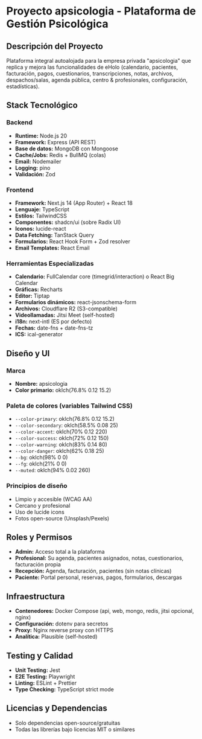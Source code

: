 # Proyecto apsicologia - Plataforma de Gestión Psicológica

## Descripción del Proyecto
Plataforma integral autoalojada para la empresa privada "apsicologia" que replica y mejora las funcionalidades de eHolo (calendario, pacientes, facturación, pagos, cuestionarios, transcripciones, notas, archivos, despachos/salas, agenda pública, centro & profesionales, configuración, estadísticas).

## Stack Tecnológico

### Backend
- **Runtime:** Node.js 20
- **Framework:** Express (API REST)
- **Base de datos:** MongoDB con Mongoose
- **Cache/Jobs:** Redis + BullMQ (colas)
- **Email:** Nodemailer
- **Logging:** pino
- **Validación:** Zod

### Frontend
- **Framework:** Next.js 14 (App Router) + React 18
- **Lenguaje:** TypeScript
- **Estilos:** TailwindCSS
- **Componentes:** shadcn/ui (sobre Radix UI)
- **Iconos:** lucide-react
- **Data Fetching:** TanStack Query
- **Formularios:** React Hook Form + Zod resolver
- **Email Templates:** React Email

### Herramientas Especializadas
- **Calendario:** FullCalendar core (timegrid/interaction) o React Big Calendar
- **Gráficas:** Recharts
- **Editor:** Tiptap
- **Formularios dinámicos:** react-jsonschema-form
- **Archivos:** Cloudflare R2 (S3-compatible)
- **Videollamadas:** Jitsi Meet (self-hosted)
- **i18n:** next-intl (ES por defecto)
- **Fechas:** date-fns + date-fns-tz
- **ICS:** ical-generator

## Diseño y UI

### Marca
- **Nombre:** apsicologia
- **Color primario:** oklch(76.8% 0.12 15.2)

### Paleta de colores (variables Tailwind CSS)
- `--color-primary`: oklch(76.8% 0.12 15.2)
- `--color-secondary`: oklch(58.5% 0.08 25)
- `--color-accent`: oklch(70% 0.12 220)
- `--color-success`: oklch(72% 0.12 150)
- `--color-warning`: oklch(83% 0.14 80)
- `--color-danger`: oklch(62% 0.18 25)
- `--bg`: oklch(98% 0 0)
- `--fg`: oklch(21% 0 0)
- `--muted`: oklch(94% 0.02 260)

### Principios de diseño
- Limpio y accesible (WCAG AA)
- Cercano y profesional
- Uso de lucide icons
- Fotos open-source (Unsplash/Pexels)

## Roles y Permisos
- **Admin:** Acceso total a la plataforma
- **Profesional:** Su agenda, pacientes asignados, notas, cuestionarios, facturación propia
- **Recepción:** Agenda, facturación, pacientes (sin notas clínicas)
- **Paciente:** Portal personal, reservas, pagos, formularios, descargas

## Infraestructura
- **Contenedores:** Docker Compose (api, web, mongo, redis, jitsi opcional, nginx)
- **Configuración:** dotenv para secretos
- **Proxy:** Nginx reverse proxy con HTTPS
- **Analítica:** Plausible (self-hosted)

## Testing y Calidad
- **Unit Testing:** Jest
- **E2E Testing:** Playwright
- **Linting:** ESLint + Prettier
- **Type Checking:** TypeScript strict mode

## Licencias y Dependencias
- Solo dependencias open-source/gratuitas
- Todas las librerías bajo licencias MIT o similares
